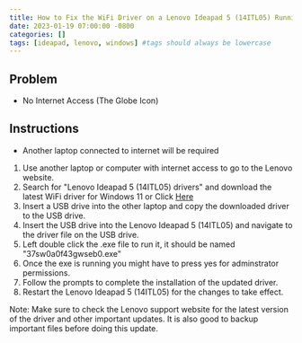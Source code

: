 ```yaml
---
title: How to Fix the WiFi Driver on a Lenovo Ideapad 5 (14ITL05) Running Windows 11 Using Another Laptop
date: 2023-01-19 07:00:00 -0800
categories: []
tags: [ideapad, lenovo, windows] #tags should always be lowercase
---
```


## Problem

- No Internet Access (The Globe Icon)

## Instructions

- Another laptop connected to internet will be required

1. Use another laptop or computer with internet access to go to the Lenovo website.
2. Search for "Lenovo Ideapad 5 (14ITL05) drivers" and download the latest WiFi driver for Windows 11 or Click [Here](https://support.lenovo.com/us/en/downloads/ds551876-intel-wlan-driver-for-windows-11-64-bit-ideapad-5-14itl05)
3. Insert a USB drive into the other laptop and copy the downloaded driver to the USB drive.
4. Insert the USB drive into the Lenovo Ideapad 5 (14ITL05) and navigate to the driver file on the USB drive.
5. Left double click the .exe file to run it, it should be named "37sw0a0f43gwseb0.exe"
6. Once the exe is running you might have to press yes for adminstrator permissions.
7. Follow the prompts to complete the installation of the updated driver.
8. Restart the Lenovo Ideapad 5 (14ITL05) for the changes to take effect.

Note: Make sure to check the Lenovo support website for the latest version of the driver and other important updates. It is also good to backup important files before doing this update.

